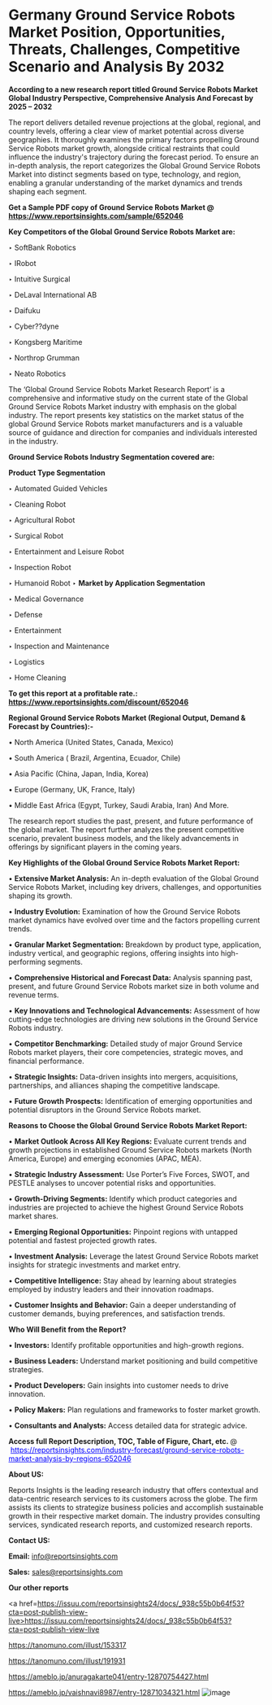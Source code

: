 # Germany Ground Service Robots Market Position, Opportunities, Threats, Challenges, Competitive Scenario and Analysis By 2032

<strong>According to a new research report titled Ground Service Robots Market Global Industry Perspective, Comprehensive Analysis And Forecast by 2025 – 2032</strong>

The report delivers detailed revenue projections at the global, regional, and country levels, offering a clear view of market potential across diverse geographies. It thoroughly examines the primary factors propelling Ground Service Robots market growth, alongside critical restraints that could influence the industry's trajectory during the forecast period. To ensure an in-depth analysis, the report categorizes the Global Ground Service Robots Market into distinct segments based on type, technology, and region, enabling a granular understanding of the market dynamics and trends shaping each segment.

<strong>Get a Sample PDF copy of Ground Service Robots Market </strong><strong>@<a href=https://www.reportsinsights.com/sample/652046 style=color:#0000ff;> https://www.reportsinsights.com/sample/652046</a></strong></font>

<strong>Key Competitors of the Global Ground Service Robots Market are:</strong>

‣ SoftBank Robotics

‣ IRobot

‣ Intuitive Surgical

‣ DeLaval International AB

‣ Daifuku

‣ Cyber??dyne

‣ Kongsberg Maritime

‣ Northrop Grumman

‣ Neato Robotics

The ‘Global Ground Service Robots Market Research Report’ is a comprehensive and informative study on the current state of the Global Ground Service Robots Market industry with emphasis on the global industry. The report presents key statistics on the market status of the global Ground Service Robots market manufacturers and is a valuable source of guidance and direction for companies and individuals interested in the industry.

<strong>Ground Service Robots Industry Segmentation covered are:</strong>

<strong>Product Type Segmentation</strong>

‣ Automated Guided Vehicles

‣ Cleaning Robot

‣ Agricultural Robot

‣ Surgical Robot

‣ Entertainment and Leisure Robot

‣ Inspection Robot

‣ Humanoid Robot
‣ 
<strong>Market by Application Segmentation</strong>

‣ Medical Governance

‣ Defense

‣ Entertainment

‣ Inspection and Maintenance

‣ Logistics

‣ Home Cleaning

<strong>To get this report at a profitable rate.: <a href=https://www.reportsinsights.com/discount/652046 style=color:#0000ff;>https://www.reportsinsights.com/discount/652046</a></strong></font>

<strong>Regional Ground Service Robots Market (Regional Output, Demand &amp; Forecast by Countries):-</strong>

• North America (United States, Canada, Mexico)

• South America ( Brazil, Argentina, Ecuador, Chile)

• Asia Pacific (China, Japan, India, Korea)

• Europe (Germany, UK, France, Italy)

• Middle East Africa (Egypt, Turkey, Saudi Arabia, Iran) And More.

The research report studies the past, present, and future performance of the global market. The report further analyzes the present competitive scenario, prevalent business models, and the likely advancements in offerings by significant players in the coming years.

<strong>Key Highlights of the Global Ground Service Robots Market Report:</strong>

• <strong>Extensive Market Analysis:</strong> An in-depth evaluation of the Global Ground Service Robots Market, including key drivers, challenges, and opportunities shaping its growth.

• <strong>Industry Evolution:</strong> Examination of how the Ground Service Robots market dynamics have evolved over time and the factors propelling current trends.

• <strong>Granular Market Segmentation:</strong> Breakdown by product type, application, industry vertical, and geographic regions, offering insights into high-performing segments.

• <strong>Comprehensive Historical and Forecast Data:</strong> Analysis spanning past, present, and future Ground Service Robots market size in both volume and revenue terms.

• <strong>Key Innovations and Technological Advancements:</strong> Assessment of how cutting-edge technologies are driving new solutions in the Ground Service Robots industry.

• <strong>Competitor Benchmarking:</strong> Detailed study of major Ground Service Robots market players, their core competencies, strategic moves, and financial performance.

• <strong>Strategic Insights:</strong> Data-driven insights into mergers, acquisitions, partnerships, and alliances shaping the competitive landscape.

• <strong>Future Growth Prospects:</strong> Identification of emerging opportunities and potential disruptors in the Ground Service Robots market.

<strong>Reasons to Choose the Global Ground Service Robots Market Report:</strong>

• <strong>Market Outlook Across All Key Regions:</strong> Evaluate current trends and growth projections in established Ground Service Robots markets (North America, Europe) and emerging economies (APAC, MEA).

• <strong>Strategic Industry Assessment:</strong> Use Porter’s Five Forces, SWOT, and PESTLE analyses to uncover potential risks and opportunities.

• <strong>Growth-Driving Segments:</strong> Identify which product categories and industries are projected to achieve the highest Ground Service Robots market shares.

• <strong>Emerging Regional Opportunities:</strong> Pinpoint regions with untapped potential and fastest projected growth rates.

• <strong>Investment Analysis:</strong> Leverage the latest Ground Service Robots market insights for strategic investments and market entry.

• <strong>Competitive Intelligence:</strong> Stay ahead by learning about strategies employed by industry leaders and their innovation roadmaps.

• <strong>Customer Insights and Behavior:</strong> Gain a deeper understanding of customer demands, buying preferences, and satisfaction trends.

<strong>Who Will Benefit from the Report?</strong>

• <strong>Investors:</strong> Identify profitable opportunities and high-growth regions.

• <strong>Business Leaders:</strong> Understand market positioning and build competitive strategies.

• <strong>Product Developers:</strong> Gain insights into customer needs to drive innovation.

• <strong>Policy Makers:</strong> Plan regulations and frameworks to foster market growth.

• <strong>Consultants and Analysts:</strong> Access detailed data for strategic advice.
</ul>
<strong>Access full Report Description, TOC, Table of Figure, Chart, etc. </strong>@  <a href=https://reportsinsights.com/industry-forecast/ground-service-robots-market-analysis-by-regions-652046 style=color:#0000ff;>https://reportsinsights.com/industry-forecast/ground-service-robots-market-analysis-by-regions-652046</a></font>

<strong><strong>About US</strong>:</strong>

Reports Insights is the leading research industry that offers contextual and data-centric research services to its customers across the globe. The firm assists its clients to strategize business policies and accomplish sustainable growth in their respective market domain. The industry provides consulting services, syndicated research reports, and customized research reports.

<strong>Contact US:</strong>

<p class=""""><b>Email:</b> <a href=mailto:info@reportsinsights.com>info@reportsinsights.com</a></p>
<p class=""""><b>Sales:</b> <a href=mailto:sales@reportsinsights.com>sales@reportsinsights.com</a></p>

<strong>Our other reports</strong>

<a href=https://issuu.com/reportsinsights24/docs/_938c55b0b64f53?cta=post-publish-view-live>https://issuu.com/reportsinsights24/docs/_938c55b0b64f53?cta=post-publish-view-live</a>

<a href=https://tanomuno.com/illust/153317>https://tanomuno.com/illust/153317</a>

<a href=https://tanomuno.com/illust/191931>https://tanomuno.com/illust/191931</a>

<a href=https://ameblo.jp/anuragakarte041/entry-12870754427.html>https://ameblo.jp/anuragakarte041/entry-12870754427.html</a>

<a href=https://ameblo.jp/vaishnavi8987/entry-12871034321.html>https://ameblo.jp/vaishnavi8987/entry-12871034321.html</a>
![image](https://github.com/user-attachments/assets/a349409d-2521-4258-88e6-c80d9978378b)
